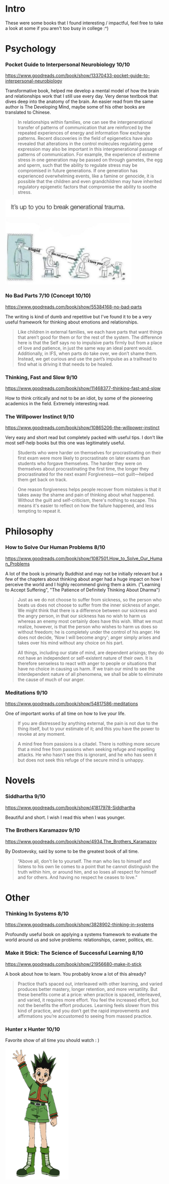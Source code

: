 # Intro
These were some books that I found interesting / impactful, feel free to take a look at some if you aren't too busy in college :^)

# Psychology
### Pocket Guide to Interpersonal Neurobiology 10/10
https://www.goodreads.com/book/show/13370433-pocket-guide-to-interpersonal-neurobiology

Transformative book, helped me develop a mental model of how the brain and relationships work that I still use every day. Very dense textbook that dives deep into the anatomy of the brain. An easier read from the same author is The Developing Mind, maybe some of his other books are translated to Chinese.

> In relationships within families, one can see the intergenerational transfer of patterns of communication that are reinforced by the repeated experiences of energy and information flow exchange patterns. Recent discoveries in the field of epigenetics have also revealed that alterations in the control molecules regulating gene expression may also be important in this intergenerational passage of patterns of communication. For example, the experience of extreme stress in one generation may be passed on through gametes, the egg and sperm, such that the ability to regulate stress may be compromised in future generations. 
> If one generation has experienced overwhelming events, like a famine or genocide, it is possible that the children and even grandchildren may have inherited regulatory epigenetic factors that compromise the ability to soothe stress.

<img src="trauma.png" alt="" width="400"/>

### No Bad Parts 7/10 (Concept 10/10)
https://www.goodreads.com/book/show/55384168-no-bad-parts

The writing is kind of dumb and repetitive but I've found it to be a very useful framework for thinking about emotions and relationships. 

> Like children in external families, we each have parts that want things that aren’t good for them or for the rest of the system. The difference here is that the Self says no to impulsive parts firmly but from a place of love and patience, in just the same way an ideal parent would. Additionally, in IFS, when parts do take over, we don’t shame them. Instead, we get curious and use the part’s impulse as a trailhead to find what is driving it that needs to be healed.

### Thinking, Fast and Slow 9/10
https://www.goodreads.com/book/show/11468377-thinking-fast-and-slow

How to think critically and not to be an idiot, by some of the pioneering academics in the field. Extremely interesting read.

### The Willpower Instinct 9/10
https://www.goodreads.com/book/show/10865206-the-willpower-instinct

Very easy and short read but completely packed with useful tips. I don't like most self-help books but this one was legitimately useful.

> Students who were harder on themselves for procrastinating on their first exam were more likely to procrastinate on later exams than students who forgave themselves. The harder they were on themselves about procrastinating the first time, the longer they procrastinated for the next exam! Forgiveness—not guilt—helped them get back on track.

> One reason forgiveness helps people recover from mistakes is that it takes away the shame and pain of thinking about what happened. Without the guilt and self-criticism, there's nothing to escape. This means it's easier to reflect on how the failure happened, and less tempting to repeat it.

# Philosophy
### How to Solve Our Human Problems 8/10
https://www.goodreads.com/book/show/1087501.How_to_Solve_Our_Human_Problems

A lot of the book is primarily Buddhist and may not be initially relevant but a few of the chapters about thinking about anger had a huge impact on how I perceive the world and I highly recommend giving them a skim. ("Learning to Accept Suffering", "The Patience of Definitely Thinking About Dharma")

> Just as we do not choose to suffer from sickness, so the person who beats us does not choose to suffer from the inner sickness of anger. We might think that there is a difference between our sickness and the angry person, in that our sickness has no wish to harm us whereas an enemy most certainly does have this wish. What we must realize, however, is that the person who wishes to harm us does so without freedom; he is completely under the control of his anger. He does not decide, 'Now I will become angry'; anger simply arises and takes over his mind without any choice on his part.
> 
> All things, including our state of mind, are dependent arisings; they do not have an independent or self-existent nature of their own. It is therefore senseless to react with anger to people or situations that have no choice in causing us harm. If we train our mind to see the interdependent nature of all phenomena, we shall be able to eliminate the cause of much of our anger.

### Meditations 9/10
https://www.goodreads.com/book/show/54817586-meditations

One of important works of all time on how to live your life.

> If you are distressed by anything external, the pain is not due to the thing itself, but to your estimate of it; and this you have the power to revoke at any moment.

> A mind free from passions is a citadel. There is nothing more secure that a mind free from passions when seeking refuge and repelling attacks. He who hasn't see this is ignorant, and he who has seen it but does not seek this refuge of the secure mind is unhappy.

# Novels
### Siddhartha 9/10
https://www.goodreads.com/book/show/41817978-Siddhartha

Beautiful and short. I wish I read this when I was younger.

### The Brothers Karamazov 9/10
https://www.goodreads.com/book/show/4934.The_Brothers_Karamazov

By Dostoevsky, said by some to be the greatest book of all time.

> “Above all, don't lie to yourself. The man who lies to himself and listens to his own lie comes to a point that he cannot distinguish the truth within him, or around him, and so loses all respect for himself and for others. And having no respect he ceases to love.”

# Other
### Thinking In Systems 8/10
https://www.goodreads.com/book/show/3828902-thinking-in-systems

Profoundly useful book on applying a systems framework to evaluate the world around us and solve problems: relationships, career, politics, etc.

### Make it Stick: The Science of Successful Learning 8/10
https://www.goodreads.com/book/show/21956680-make-it-stick

A book about how to learn. You probably know a lot of this already?

> Practice that’s spaced out, interleaved with other learning, and varied produces better mastery, longer retention, and more versatility. But these benefits come at a price: when practice is spaced, interleaved, and varied, it requires more effort. You feel the increased effort, but not the benefits the effort produces. Learning feels slower from this kind of practice, and you don’t get the rapid improvements and affirmations you’re accustomed to seeing from massed practice.

### Hunter x Hunter 10/10
Favorite show of all time you should watch : )

<img src="gon.png" alt="" width="200"/>
